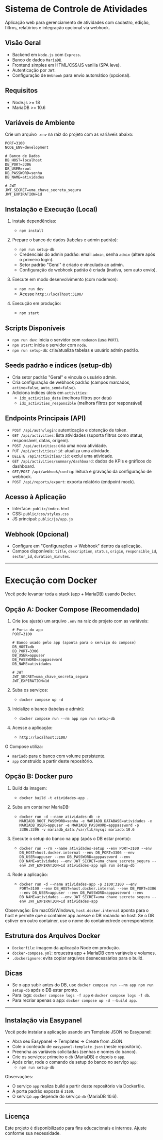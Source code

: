 # Sistema de Controle de Atividades

Aplicação web para gerenciamento de atividades com cadastro, edição, filtros, relatórios e integração opcional via webhook.

## Visão Geral
- Backend em `Node.js` com `Express`.
- Banco de dados `MariaDB`.
- Frontend simples em HTML/CSS/JS vanilla (SPA leve).
- Autenticação por `JWT`.
- Configuração de `Webhook` para envio automático (opcional).

## Requisitos
- Node.js >= 18
- MariaDB >= 10.6

## Variáveis de Ambiente
Crie um arquivo `.env` na raiz do projeto com as variáveis abaixo:

```
PORT=3100
NODE_ENV=development

# Banco de Dados
DB_HOST=localhost
DB_PORT=3306
DB_USER=root
DB_PASSWORD=senha
DB_NAME=atividades

# JWT
JWT_SECRET=uma_chave_secreta_segura
JWT_EXPIRATION=1d
```

## Instalação e Execução (Local)
1. Instale dependências:
   - `npm install`

2. Prepare o banco de dados (tabelas e admin padrão):
   - `npm run setup-db`
   - Credenciais do admin padrão: email `admin`, senha `admin` (altere após o primeiro login).
   - Setor padrão "Geral" é criado e vinculado ao admin.
   - Configuração de webhook padrão é criada (inativa, sem auto envio).

3. Execute em modo desenvolvimento (com nodemon):
   - `npm run dev`
   - Acesse `http://localhost:3100/`

4. Execução em produção:
   - `npm start`

## Scripts Disponíveis
- `npm run dev`: inicia o servidor com `nodemon` (usa `PORT`).
- `npm start`: inicia o servidor com `node`.
- `npm run setup-db`: cria/atualiza tabelas e usuário admin padrão.

## Seeds padrão e índices (setup-db)
- Cria setor padrão "Geral" e vincula o usuário admin.
- Cria configuração de webhook padrão (campos marcados, `active=false`, `auto_send=false`).
- Adiciona índices úteis em `activities`:
  - `idx_activities_date` (melhora filtros por data)
  - `idx_activities_responsible` (melhora filtros por responsável)

## Endpoints Principais (API)
- `POST /api/auth/login`: autenticação e obtenção de token.
- `GET /api/activities`: lista atividades (suporta filtros como status, responsável, datas, origem).
- `POST /api/activities`: cria uma nova atividade.
- `PUT /api/activities/:id`: atualiza uma atividade.
- `DELETE /api/activities/:id`: exclui uma atividade.
- `GET /api/activities/summary/dashboard`: dados de KPIs e gráficos do dashboard.
- `GET/POST /api/webhook/config`: leitura e gravação da configuração de webhook.
- `POST /api/reports/export`: exporta relatório (endpoint mock).

## Acesso à Aplicação
- Interface: `public/index.html`
- CSS: `public/css/styles.css`
- JS principal: `public/js/app.js`

## Webhook (Opcional)
- Configure em "Configurações → Webhook" dentro da aplicação.
- Campos disponíveis: `title`, `description`, `status`, `origin`, `responsible_id`, `sector_id`, `duration_minutes`.

---

# Execução com Docker

Você pode levantar toda a stack (app + MariaDB) usando Docker.

## Opção A: Docker Compose (Recomendado)
1. Crie (ou ajuste) um arquivo `.env` na raiz do projeto com as variáveis:
   ```
   # Porta do app
   PORT=3100

   # Banco usado pelo app (aponta para o serviço do compose)
   DB_HOST=db
   DB_PORT=3306
   DB_USER=appuser
   DB_PASSWORD=apppassword
   DB_NAME=atividades

   # JWT
   JWT_SECRET=uma_chave_secreta_segura
   JWT_EXPIRATION=1d
   ```

2. Suba os serviços:
   - `docker compose up -d`

3. Inicialize o banco (tabelas e admin):
   - `docker compose run --rm app npm run setup-db`

4. Acesse a aplicação:
   - `http://localhost:3100/`

O Compose utiliza:
- `mariadb` para o banco com volume persistente.
- `app` construído a partir deste repositório.

## Opção B: Docker puro
1. Build da imagem:
   - `docker build -t atividades-app .`

2. Suba um container MariaDB:
   - `docker run -d --name atividades-db -e MARIADB_ROOT_PASSWORD=senha -e MARIADB_DATABASE=atividades -e MARIADB_USER=appuser -e MARIADB_PASSWORD=apppassword -p 3306:3306 -v mariadb_data:/var/lib/mysql mariadb:10.6`

3. Execute o setup do banco na app (após o DB estar pronto):
   - `docker run --rm --name atividades-setup --env PORT=3100 --env DB_HOST=host.docker.internal --env DB_PORT=3306 --env DB_USER=appuser --env DB_PASSWORD=apppassword --env DB_NAME=atividades --env JWT_SECRET=uma_chave_secreta_segura --env JWT_EXPIRATION=1d atividades-app npm run setup-db`

4. Rode a aplicação:
   - `docker run -d --name atividades-app -p 3100:3100 --env PORT=3100 --env DB_HOST=host.docker.internal --env DB_PORT=3306 --env DB_USER=appuser --env DB_PASSWORD=apppassword --env DB_NAME=atividades --env JWT_SECRET=uma_chave_secreta_segura --env JWT_EXPIRATION=1d atividades-app`

Observação: Em macOS/Windows, `host.docker.internal` aponta para o host e permite que o container app acesse o DB rodando no host. Se o DB estiver em outro container, use o nome do container/rede correspondente.

## Estrutura dos Arquivos Docker
- `Dockerfile`: imagem da aplicação Node em produção.
- `docker-compose.yml`: orquestra app + MariaDB com variáveis e volumes.
- `.dockerignore`: evita copiar arquivos desnecessários para o build.

## Dicas
- Se o app subir antes do DB, use `docker compose run --rm app npm run setup-db` após o DB estar pronto.
- Para logs: `docker compose logs -f app` e `docker compose logs -f db`.
- Para recriar apenas o app: `docker compose up -d --build app`.

---

## Instalação via Easypanel

Você pode instalar a aplicação usando um Template JSON no Easypanel:

- Abra seu Easypanel → Templates → Create from JSON.
- Cole o conteúdo de `easypanel-template.json` (neste repositório).
- Preencha as variáveis solicitadas (senhas e nomes do banco).
- Crie os serviços: primeiro o `db` (MariaDB) e depois o `app`.
- Após criar, rode o comando de setup do banco no serviço `app`:
  - `npm run setup-db`

Observações:
- O serviço `app` realiza build a partir deste repositório via Dockerfile.
- A porta padrão exposta é `3100`.
- O serviço `app` depende do serviço `db` (MariaDB 10.6).

---

## Licença
Este projeto é disponibilizado para fins educacionais e internos. Ajuste conforme sua necessidade.